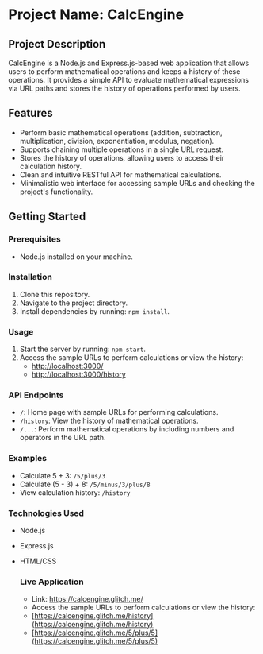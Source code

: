 # Project Name: CalcEngine

## Project Description

CalcEngine is a Node.js and Express.js-based web application that allows users to perform mathematical operations and keeps a history of these operations. It provides a simple API to evaluate mathematical expressions via URL paths and stores the history of operations performed by users.

## Features

- Perform basic mathematical operations (addition, subtraction, multiplication, division, exponentiation, modulus, negation).
- Supports chaining multiple operations in a single URL request.
- Stores the history of operations, allowing users to access their calculation history.
- Clean and intuitive RESTful API for mathematical calculations.
- Minimalistic web interface for accessing sample URLs and checking the project's functionality.

## Getting Started

### Prerequisites

- Node.js installed on your machine.

### Installation

1. Clone this repository.
2. Navigate to the project directory.
3. Install dependencies by running: `npm install`.

### Usage

1. Start the server by running: `npm start`.
2. Access the sample URLs to perform calculations or view the history:
   - [http://localhost:3000/](http://localhost:3000/)
   - [http://localhost:3000/history](http://localhost:3000/history)
   
### API Endpoints

- `/`: Home page with sample URLs for performing calculations.
- `/history`: View the history of mathematical operations.
- `/...`: Perform mathematical operations by including numbers and operators in the URL path.

### Examples

- Calculate 5 + 3: `/5/plus/3`
- Calculate (5 - 3) + 8: `/5/minus/3/plus/8`
- View calculation history: `/history`

### Technologies Used

- Node.js
- Express.js
- HTML/CSS

  ### Live Application
  - Link: https://calcengine.glitch.me/
  - Access the sample URLs to perform calculations or view the history:
   - [https://calcengine.glitch.me/history](https://calcengine.glitch.me/history)
   - [https://calcengine.glitch.me/5/plus/5](https://calcengine.glitch.me/5/plus/5)
